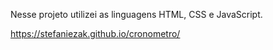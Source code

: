 Nesse projeto utilizei as linguagens HTML, CSS e JavaScript.

https://stefaniezak.github.io/cronometro/
